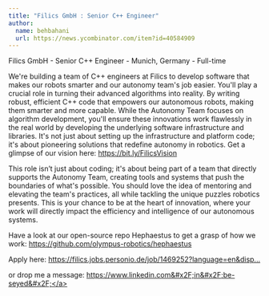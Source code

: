 ```yaml
---
title: "Filics GmbH : Senior C++ Engineer"
author:
  name: behbahani
  url: https://news.ycombinator.com/item?id=40584909
---
```

Filics GmbH - Senior C++ Engineer - Munich, Germany - Full-time

We&#x27;re building a team of C++ engineers at Filics to develop software that makes our robots smarter and our autonomy team&#x27;s job easier. You&#x27;ll play a crucial role in turning their advanced algorithms into reality. By writing robust, efficient C++ code that empowers our autonomous robots, making them smarter and more capable. While the Autonomy Team focuses on algorithm development, you&#x27;ll ensure these innovations work flawlessly in the real world by developing the underlying software infrastructure and libraries. It&#x27;s not just about setting up the infrastructure and platform code; it&#x27;s about pioneering solutions that redefine autonomy in robotics. Get a glimpse of our vision here: <a href="https:&#x2F;&#x2F;bit.ly&#x2F;FilicsVision" rel="nofollow">https:&#x2F;&#x2F;bit.ly&#x2F;FilicsVision</a>

This role isn’t just about coding; it&#x27;s about being part of a team that directly supports the Autonomy Team, creating tools and systems that push the boundaries of what&#x27;s possible. You should love the idea of mentoring and elevating the team&#x27;s practices, all while tackling the unique puzzles robotics presents. This is your chance to be at the heart of innovation, where your work will directly impact the efficiency and intelligence of our autonomous systems.

Have a look at our open-source repo Hephaestus to get a grasp of how we work: <a href="https:&#x2F;&#x2F;github.com&#x2F;olympus-robotics&#x2F;hephaestus">https:&#x2F;&#x2F;github.com&#x2F;olympus-robotics&#x2F;hephaestus</a>

Apply here: <a href="https:&#x2F;&#x2F;filics.jobs.personio.de&#x2F;job&#x2F;1469252?language=en&amp;display=en" rel="nofollow">https:&#x2F;&#x2F;filics.jobs.personio.de&#x2F;job&#x2F;1469252?language=en&amp;disp...</a>

or drop me a message: <a href="https:&#x2F;&#x2F;www.linkedin.com&#x2F;in&#x2F;be-seyed&#x2F;" rel="nofollow">https:&#x2F;&#x2F;www.linkedin.com&#x2F;in&#x2F;be-seyed&#x2F;</a>
